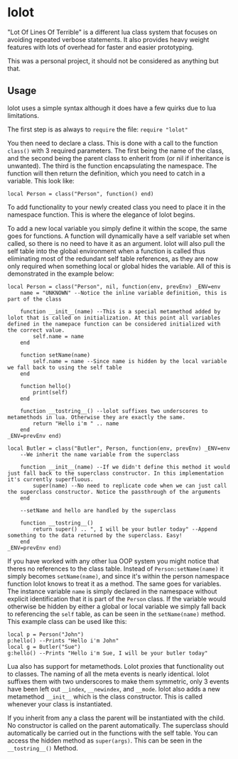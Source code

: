 lolot
=====

"Lot Of Lines Of Terrible" is a different lua class system that focuses on avoiding repeated verbose statements. It also provides heavy weight features with lots of overhead for faster and easier prototyping.

This was a personal project, it should not be considered as anything but that.

Usage
-----

lolot uses a simple syntax although it does have a few quirks due to lua limitations.

The first step is as always to ```require``` the file: ```require "lolot"```

You then need to declare a class. This is done with a call to the function ```class()``` with 3 required parameters. The first being the name of the class, and the second being the parent class to enherit from (or nil if inheritance is unwanted). The third is the function encapsulating the namespace. The function will then return the definition, which you need to catch in a variable. This look like:

```
local Person = class("Person", function() end)
```

To add functionality to your newly created class you need to place it in the namespace function. This is where the elegance of lolot begins.

To add a new local variable you simply define it within the scope, the same goes for functions. A function will dynamically have a self variable set when called, so there is no need to have it as an argument. lolot will also pull the self table into the global environment when a function is called thus eliminating most of the redundant self table references, as they are now only required when something local or global hides the variable. All of this is demonstrated in the example below:

```
local Person = class("Person", nil, function(env, prevEnv) _ENV=env
	name = "UNKNOWN" --Notice the inline variable definition, this is part of the class

	function __init__(name) --This is a special metamethod added by lolot that is called on initialization. At this point all variables defined in the namepace function can be considered initialized with the correct value.
		self.name = name
	end

	function setName(name)
		self.name = name --Since name is hidden by the local variable we fall back to using the self table
	end

	function hello()
		print(self)
	end

	function __tostring__() --lolot suffixes two underscores to metamethods in lua. Otherwise they are exactly the same.
		return "Hello i'm " .. name
	end
_ENV=prevEnv end)

local Butler = class("Butler", Person, function(env, prevEnv) _ENV=env
	--We inherit the name variable from the superclass

	function __init__(name) --If we didn't define this method it would just fall back to the superclass constructor. In this implementation it's currently superfluous.
		super(name) --No need to replicate code when we can just call the superclass constructor. Notice the passthrough of the arguments
	end

	--setName and hello are handled by the superclass

	function __tostring__()
		return super() .. ", I will be your butler today" --Append something to the data returned by the superclass. Easy!
	end
_ENV=prevEnv end)
```

If you have worked with any other lua OOP system you might notice that theres no references to the class table. Instead of ```Person:setName(name)``` it simply becomes ```setName(name)```, and since it's within the person namespace function lolot knows to treat it as a method. The same goes for variables. The instance variable ```name``` is simply declared in the namespace without explicit identification that it is part of the ```Person``` class. If the variable would otherwise be hidden by either a global or local variable we simply fall back to referencing the ```self``` table, as can be seen in the ```setName(name)``` method. This example class can be used like this:

```
local p = Person("John")
p:hello() --Prints "Hello i'm John"
local g = Butler("Sue")
g:hello() --Prints "Hello i'm Sue, I will be your butler today"
```

Lua also has support for metamethods. Lolot proxies that functionality out to classes. The naming of all the meta events is nearly identical. lolot suffixes them with two underscores to make them symmetric, only 3 events have been left out ```__index```, ```__newindex```, and ```__mode```. lolot also adds a new metamethod ```__init__``` which is the class constructor. This is called whenever your class is instantiated.

If you inherit from any a class the parent will be instantiated with the child. No constructor is called on the parent automatically. The superclass should automatically be carried out in the functions with the self table. You can access the hidden method as ```super(args)```. This can be seen in the ```__tostring__()``` Method.
